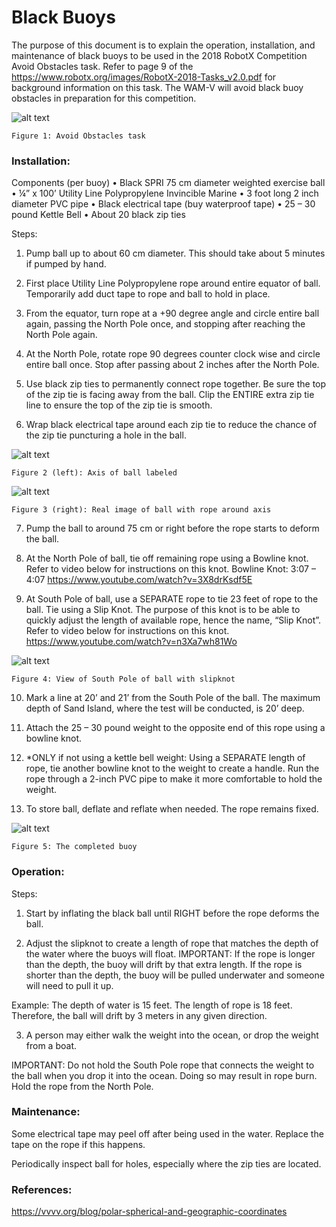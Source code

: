 
# Black Buoys

The purpose of this document is to explain the operation, installation, and 
maintenance of black buoys to be used in the 2018 RobotX Competition Avoid Obstacles task. 
Refer to page 9 of the https://www.robotx.org/images/RobotX-2018-Tasks_v2.0.pdf for background information on this task. 
The WAM-V will avoid black buoy obstacles in preparation for this competition.
 

![alt text](https://github.com/riplaboratory/Kanaloa/blob/technical-documentation/Projects/ObstacleAvoidance/BlackBuoy/1%20Avoid%20Obstacles%20task.png)
```
Figure 1: Avoid Obstacles task
```
### Installation:

Components (per buoy)
•	Black SPRI 75 cm diameter weighted exercise ball
•	¼” x 100’ Utility Line Polypropylene Invincible Marine 
•	3 foot long 2 inch diameter PVC pipe
•	Black electrical tape (buy waterproof tape)
•	25 – 30 pound Kettle Bell
•	About 20 black zip ties

Steps:
1. Pump ball up to about 60 cm diameter. This should take about 5 minutes if pumped by hand.

2. First place Utility Line Polypropylene rope around entire equator of ball. Temporarily add duct tape to rope and ball to hold in place.

3. From the equator, turn rope at a +90 degree angle and circle entire ball again, passing the North Pole once, and stopping after reaching the North Pole again.

4. At the North Pole, rotate rope 90 degrees counter clock wise and circle entire ball once. Stop after passing about 2 inches after the North Pole. 

5. Use black zip ties to permanently connect rope together. Be sure the top of the zip tie is facing away from the ball. Clip the ENTIRE extra zip tie line to ensure the top of the zip tie is smooth.

6. Wrap black electrical tape around each zip tie to reduce the chance of the zip tie puncturing a hole in the ball.
 
![alt text](https://github.com/riplaboratory/Kanaloa/blob/technical-documentation/Projects/ObstacleAvoidance/BlackBuoy/2%20Axis%20of%20Buoy%20Labeled.png)
```
Figure 2 (left): Axis of ball labeled
```
![alt text](https://github.com/riplaboratory/Kanaloa/blob/technical-documentation/Projects/ObstacleAvoidance/BlackBuoy/3%20Buoy%20Image.JPG)
```
Figure 3 (right): Real image of ball with rope around axis
```
7. Pump the ball to around 75 cm or right before the rope starts to deform the ball. 

8. At the North Pole of ball, tie off remaining rope using a Bowline knot. Refer to video below for instructions on this knot.
Bowline Knot: 3:07 – 4:07
https://www.youtube.com/watch?v=3X8drKsdf5E

9. At South Pole of ball, use a SEPARATE rope to tie 23 feet of rope to the ball. Tie using a Slip Knot. The purpose of this knot is to be able to quickly adjust the length of available rope, hence the name, “Slip Knot”. Refer to video below for instructions on this knot. 
https://www.youtube.com/watch?v=n3Xa7wh81Wo

 
![alt text](https://github.com/riplaboratory/Kanaloa/blob/technical-documentation/Projects/ObstacleAvoidance/BlackBuoy/4%20South%20Pole%20of%20Buoy.JPG)
```
Figure 4: View of South Pole of ball with slipknot
```
10. Mark a line at 20’ and 21’ from the South Pole of the ball. The maximum depth of Sand Island, where the test will be conducted, is 20’ deep. 

11. Attach the 25 – 30 pound weight to the opposite end of this rope using a bowline knot.  

12. *ONLY if not using a kettle bell weight: Using a SEPARATE length of rope, tie another bowline knot to the weight to create a handle. Run the rope through a 2-inch PVC pipe to make it more comfortable to hold the weight. 

13. To store ball, deflate and reflate when needed. The rope remains fixed.



![alt text](https://github.com/riplaboratory/Kanaloa/blob/technical-documentation/Projects/ObstacleAvoidance/BlackBuoy/5%20Completed%20Buoy.JPG)
```
Figure 5: The completed buoy
```
### Operation:

Steps:
1. Start by inflating the black ball until RIGHT before the rope deforms the ball.
 
2. Adjust the slipknot to create a length of rope that matches the depth of the water where the buoys will float. IMPORTANT: If the rope is longer than the depth, the buoy will drift by that extra length. If the rope is shorter than the depth, the buoy will be pulled underwater and someone will need to pull it up. 

Example: The depth of water is 15 feet. The length of rope is 18 feet. Therefore, the ball will drift by 3 meters in any given direction.

3. A person may either walk the weight into the ocean, or drop the weight from a boat.

 IMPORTANT: Do not hold the South Pole rope that connects the weight to the ball when you drop it into the ocean. Doing so may result in rope burn. Hold the rope from the North Pole.


### Maintenance:

Some electrical tape may peel off after being used in the water. Replace the tape on the rope if this happens.

Periodically inspect ball for holes, especially where the zip ties are located.

### References:

https://vvvv.org/blog/polar-spherical-and-geographic-coordinates
